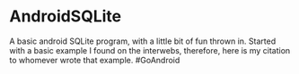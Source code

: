 # AndroidSQLite
A basic android SQLite program, with a little bit of fun thrown in. Started with a basic example I found on the interwebs, therefore, here is my citation to whomever wrote that example.
#GoAndroid

